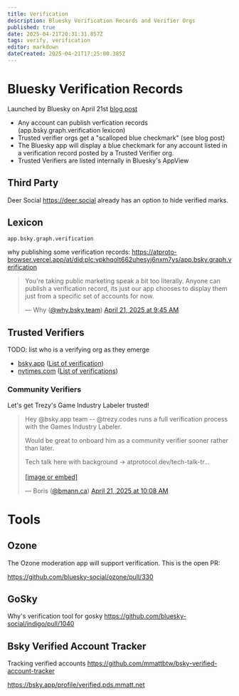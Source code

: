 ```yaml
---
title: Verification
description: Bluesky Verification Records and Verifier Orgs
published: true
date: 2025-04-21T20:31:31.857Z
tags: verify, verification
editor: markdown
dateCreated: 2025-04-21T17:25:00.385Z
---
```


# Bluesky Verification Records

Launched by Bluesky on April 21st [blog post](https://bsky.social/about/blog/04-21-2025-verification)

* Any account can publish verfication records (app.bsky.graph.verification lexicon)
* Trusted verifier orgs get a "scalloped blue checkmark" (see blog post)
* The Bluesky app will display a blue checkmark for any account listed in a verification record posted by a Trusted Verifier org.
* Trusted Verifiers are listed internally in Bluesky's AppView

## Third Party

Deer Social https://deer.social already has an option to hide verified marks.

## Lexicon

`app.bsky.graph.verification`

why publishing some verification records: https://atproto-browser.vercel.app/at/did:plc:vpkhqolt662uhesyj6nxm7ys/app.bsky.graph.verification

<blockquote class="bluesky-embed" data-bluesky-uri="at://did:plc:vpkhqolt662uhesyj6nxm7ys/app.bsky.feed.post/3lndmggj6ns2s" data-bluesky-cid="bafyreigmqsnows45d3mk754dplqvzhvm6xnqtbyc5xvy2ydf42eejvo67m" data-bluesky-embed-color-mode="system"><p lang="en">You&#x27;re taking public marketing speak a bit too literally. Anyone can publish a verification record, its just our app chooses to display them just from a specific set of accounts for now.</p>&mdash; Why (<a href="https://bsky.app/profile/did:plc:vpkhqolt662uhesyj6nxm7ys?ref_src=embed">@why.bsky.team</a>) <a href="https://bsky.app/profile/did:plc:vpkhqolt662uhesyj6nxm7ys/post/3lndmggj6ns2s?ref_src=embed">April 21, 2025 at 9:45 AM</a></blockquote><script async src="https://embed.bsky.app/static/embed.js" charset="utf-8"></script>


## Trusted Verifiers

TODO: list who is a verifying org as they emerge

* [bsky.app](https://bsky.app/profile/bsky.app) ([List of verification](https://pdsls.dev/at://did:plc:z72i7hdynmk6r22z27h6tvur/app.bsky.graph.verification))
* [nytimes.com](https://bsky.app/profile/nytimes.com) ([List of verifications](https://pdsls.dev/at://did:plc:eclio37ymobqex2ncko63h4r/app.bsky.graph.verification))

### Community Verifiers

Let's get Trezy's Game Industry Labeler trusted!

<blockquote class="bluesky-embed" data-bluesky-uri="at://did:plc:2cxgdrgtsmrbqnjkwyplmp43/app.bsky.feed.post/3lndnp4zrxc24" data-bluesky-cid="bafyreih7gs5ric5v6n4ftgp7jnv3z5kam4i3agi5ldxolu3aolrnymbhq4" data-bluesky-embed-color-mode="system"><p lang="en">Hey @bsky.app team -- @trezy.codes runs a full verification process with the Games Industry Labeler.

Would be great to onboard him as a community verifier sooner rather than later.

Tech talk here with background -&gt; atprotocol.dev/tech-talk-tr...<br><br><a href="https://bsky.app/profile/did:plc:2cxgdrgtsmrbqnjkwyplmp43/post/3lndnp4zrxc24?ref_src=embed">[image or embed]</a></p>&mdash; Boris (<a href="https://bsky.app/profile/did:plc:2cxgdrgtsmrbqnjkwyplmp43?ref_src=embed">@bmann.ca</a>) <a href="https://bsky.app/profile/did:plc:2cxgdrgtsmrbqnjkwyplmp43/post/3lndnp4zrxc24?ref_src=embed">April 21, 2025 at 10:08 AM</a></blockquote><script async src="https://embed.bsky.app/static/embed.js" charset="utf-8"></script>

# Tools

## Ozone

The Ozone moderation app will support verification. This is the open PR:

https://github.com/bluesky-social/ozone/pull/330

## GoSky

Why's verification tool for gosky https://github.com/bluesky-social/indigo/pull/1040

## Bsky Verified Account Tracker

Tracking verified accounts https://github.com/mmattbtw/bsky-verified-account-tracker

https://bsky.app/profile/verified.pds.mmatt.net

